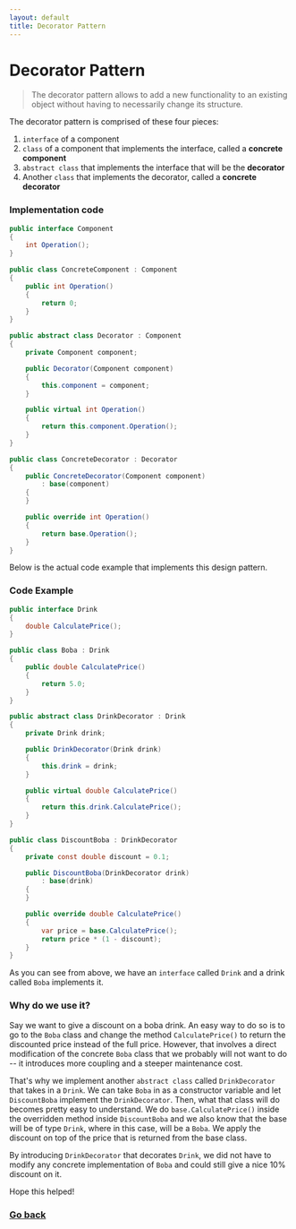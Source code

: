 ```yaml
---
layout: default
title: Decorator Pattern
---
```


# Decorator Pattern

> The decorator pattern allows to add a new functionality to an existing object without having to necessarily change its structure.

The decorator pattern is comprised of these four pieces:

1. `interface` of a component
2. `class` of a component that implements the interface, called a **concrete component**
3. `abstract class` that implements the interface that will be the **decorator**
4. Another `class` that implements the decorator, called a **concrete decorator**

### Implementation code

```c#
public interface Component
{
    int Operation();
}

public class ConcreteComponent : Component
{
    public int Operation()
    {
        return 0;
    }
}

public abstract class Decorator : Component
{
    private Component component;

    public Decorator(Component component)
    {
        this.component = component;
    }

    public virtual int Operation()
    {
        return this.component.Operation();
    }
}

public class ConcreteDecorator : Decorator
{
    public ConcreteDecorator(Component component)
        : base(component)
    {
    }

    public override int Operation()
    {
        return base.Operation();
    }
}
```

Below is the actual code example that implements this design pattern.

### Code Example

```c#
public interface Drink
{
    double CalculatePrice();
}

public class Boba : Drink
{
    public double CalculatePrice()
    {
        return 5.0;
    }
}

public abstract class DrinkDecorator : Drink
{
    private Drink drink;

    public DrinkDecorator(Drink drink)
    {
        this.drink = drink;
    }

    public virtual double CalculatePrice()
    {
        return this.drink.CalculatePrice();
    }
}

public class DiscountBoba : DrinkDecorator
{
    private const double discount = 0.1;

    public DiscountBoba(DrinkDecorator drink)
        : base(drink)
    {
    }

    public override double CalculatePrice()
    {
        var price = base.CalculatePrice();
        return price * (1 - discount);
    }
}
```

As you can see from above, we have an `interface` called `Drink` and a drink called `Boba` implements it.

### Why do we use it?

Say we want to give a discount on a boba drink. An easy way to do so is to go to the `Boba` class and change the method `CalculatePrice()` to return the discounted price instead of the full price. However, that involves a direct modification of the concrete `Boba` class that we probably will not want to do -- it introduces more coupling and a steeper maintenance cost.

That's why we implement another `abstract class` called `DrinkDecorator` that takes in a `Drink`. We can take `Boba` in as a constructor variable and let `DiscountBoba` implement the `DrinkDecorator`. Then, what that class will do becomes pretty easy to understand. We do `base.CalculatePrice()` inside the overridden method inside `DiscountBoba` and we also know that the base will be of type `Drink`, where in this case, will be a `Boba`. We apply the discount on top of the price that is returned from the base class.

By introducing `DrinkDecorator` that decorates `Drink`, we did not have to modify any concrete implementation of `Boba` and could still give a nice 10% discount on it.

Hope this helped!

### [Go back](https://www.skylar.page)